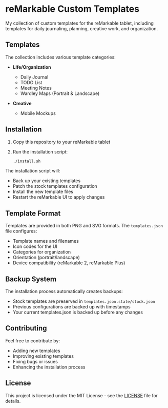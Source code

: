 # reMarkable Custom Templates

My collection of custom templates for the reMarkable tablet, including templates for daily journaling, planning, creative work, and organization.

## Templates

The collection includes various template categories:

- **Life/Organization**
    - Daily Journal
    - TODO List
    - Meeting Notes
    - Wardley Maps (Portrait & Landscape)

- **Creative**
    - Mobile Mockups

## Installation

1. Copy this repository to your reMarkable tablet
2. Run the installation script:

   ```bash
   ./install.sh
   ```

The installation script will:

- Back up your existing templates
- Patch the stock templates configuration
- Install the new template files
- Restart the reMarkable UI to apply changes

## Template Format

Templates are provided in both PNG and SVG formats. The `templates.json` file configures:

- Template names and filenames
- Icon codes for the UI
- Categories for organization
- Orientation (portrait/landscape)
- Device compatibility (reMarkable 2, reMarkable Plus)

## Backup System

The installation process automatically creates backups:

- Stock templates are preserved in `templates.json.state/stock.json`
- Previous configurations are backed up with timestamps
- Your current templates.json is backed up before any changes

## Contributing

Feel free to contribute by:

- Adding new templates
- Improving existing templates
- Fixing bugs or issues
- Enhancing the installation process

## License

This project is licensed under the MIT License - see the [LICENSE](LICENSE) file for details.
